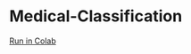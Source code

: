# Medical-Classification

<a href="https://colab.research.google.com/github/HummelsM/Medical-Classification/blob/main/Medical_Classification.ipynb">Run in Colab</a>
